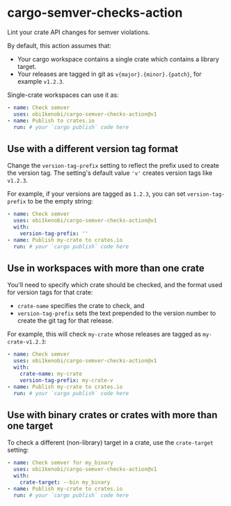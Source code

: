# cargo-semver-checks-action
Lint your crate API changes for semver violations.

By default, this action assumes that:
- Your cargo workspace contains a single crate which contains a library target.
- Your releases are tagged in git as `v{major}.{minor}.{patch}`, for example `v1.2.3`.

Single-crate workspaces can use it as:
```yaml
- name: Check semver
  uses: obi1kenobi/cargo-semver-checks-action@v1
- name: Publish to crates.io
  run: # your `cargo publish` code here
```

## Use with a different version tag format

Change the `version-tag-prefix` setting to reflect the prefix used to create the version tag. The setting's default value `'v'` creates version tags like `v1.2.3`.

For example, if your versions are tagged as `1.2.3`, you can set `version-tag-prefix` to be the empty string:
```yaml
- name: Check semver
  uses: obi1kenobi/cargo-semver-checks-action@v1
  with:
    version-tag-prefix: ''
- name: Publish my-crate to crates.io
  run: # your `cargo publish` code here
```

## Use in workspaces with more than one crate

You'll need to specify which crate should be checked, and the format used for version tags for that crate:
- `crate-name` specifies the crate to check, and
- `version-tag-prefix` sets the text prepended to the version number to create the git tag for that release.

For example, this will check `my-crate` whose releases are tagged as `my-crate-v1.2.3`:
```yaml
- name: Check semver
  uses: obi1kenobi/cargo-semver-checks-action@v1
  with:
    crate-name: my-crate
    version-tag-prefix: my-crate-v
- name: Publish my-crate to crates.io
  run: # your `cargo publish` code here
```

## Use with binary crates or crates with more than one target

To check a different (non-library) target in a crate, use the `crate-target` setting:
```yaml
- name: Check semver for my_binary
  uses: obi1kenobi/cargo-semver-checks-action@v1
  with:
    crate-target: --bin my_binary
- name: Publish my-crate to crates.io
  run: # your `cargo publish` code here
```
